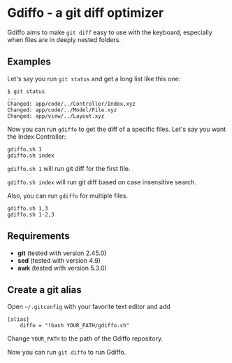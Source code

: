# Gdiffo - a git diff optimizer

Gdiffo aims to make `git diff` easy to use with the keyboard, especially when files are in deeply nested folders.


## Examples

Let's say you run `git status` and get a long list like this one:

```
$ git status
...
Changed: app/code/../Controller/Index.xyz
Changed: app/code/../Model/File.xyz
Changed: app/view/../Layout.xyz
```

Now you can run `gdiffo` to get the diff of a specific files. Let's say you want the Index Controller:
```
gdiffo.sh 1
gdiffo.sh index
```

`gdiffo.sh 1` will run git diff for the first file.

`gdiffo.sh index` will run git diff based on case insensitive search.

Also, you can run `gdiffo` for multiple files.
```
gdiffo.sh 1,3
gdiffo.sh 1-2,3
```

## Requirements

* **git** (tested with version 2.45.0)
* **sed** (tested with version 4.9)
* **awk** (tested with version 5.3.0)

## Create a git alias

Open `~/.gitconfig` with your favorite text editor and add

```
[alias]
    diffo = "!bash YOUR_PATH/gdiffo.sh"
```

Change `YOUR_PATH` to the path of the Gdiffo repository.

Now you can run `git diffo` to run Gdiffo.
